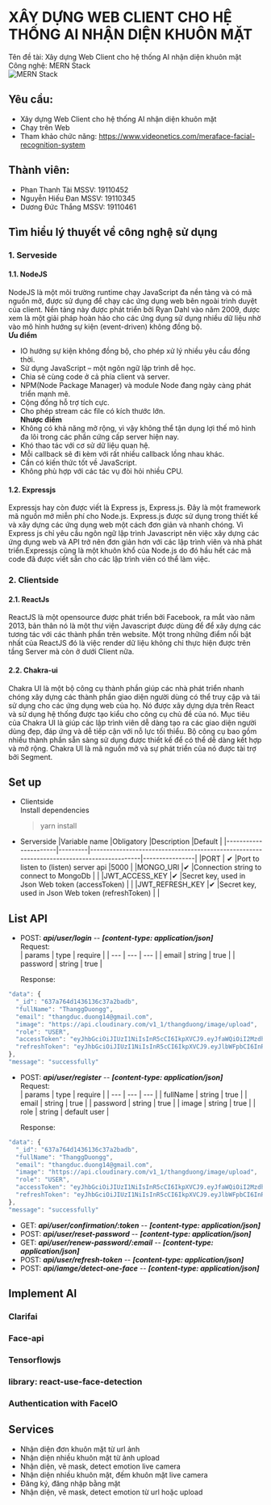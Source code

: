 # XÂY DỰNG WEB CLIENT CHO HỆ THỐNG AI NHẬN DIỆN KHUÔN MẶT

Tên đề tài: Xây dựng Web Client cho hệ thống AI nhận diện khuôn mặt  
Công nghệ: MERN Stack     
![MERN Stack](https://markovate.b-cdn.net/wp-content/uploads/2022/08/Top-10-Reasons-To-Choose-MERN-Stack-Development-For-Your-Next-Project_-1280x720px@2x-1280x720.png)

## Yêu cầu: 
- Xây dựng Web Client cho hệ thống AI nhận diện khuôn mặt
- Chạy trên Web
- Tham khảo chức năng: https://www.videonetics.com/meraface-facial-recognition-system

## Thành viên:
- Phan Thanh Tài		MSSV: 19110452
- Nguyễn Hiếu Đan		MSSV: 19110345
- Dương Đức Thắng		MSSV: 19110461

## Tìm hiểu lý thuyết về công nghệ sử dụng
### 1. Serveside
#### 1.1. NodeJS
NodeJS là một môi trường runtime chạy JavaScript đa nền tảng và có mã nguồn mở, được sử dụng để chạy các ứng dụng web bên ngoài trình duyệt của client. Nền tảng này được phát triển bởi Ryan Dahl vào năm 2009, được xem là một giải pháp hoàn hảo cho các ứng dụng sử dụng nhiều dữ liệu nhờ vào mô hình hướng sự kiện (event-driven) không đồng bộ.  
**Ưu điểm**
- IO hướng sự kiện không đồng bộ, cho phép xử lý nhiều yêu cầu đồng thời.
- Sử dụng JavaScript – một ngôn ngữ lập trình dễ học.
- Chia sẻ cùng code ở cả phía client và server.
- NPM(Node Package Manager) và module Node đang ngày càng phát triển mạnh mẽ.
- Cộng đồng hỗ trợ tích cực.
- Cho phép stream các file có kích thước lớn.  
**Nhược điểm**
- Không có khả năng mở rộng, vì vậy không thể tận dụng lợi thế mô hình đa lõi trong các phần cứng cấp server hiện nay.
- Khó thao tác với cơ sử dữ liệu quan hệ.
- Mỗi callback sẽ đi kèm với rất nhiều callback lồng nhau khác.
- Cần có kiến thức tốt về JavaScript.
- Không phù hợp với các tác vụ đòi hỏi nhiều CPU.
#### 1.2. Expressjs
Expressjs hay còn được viết là Express js, Express.js. Đây là một framework mã nguồn mở miễn phí cho Node.js. Express.js được sử dụng trong thiết kế và xây dựng các ứng dụng web một cách đơn giản và nhanh chóng.
Vì Express js chỉ yêu cầu ngôn ngữ lập trình Javascript nên việc xây dựng các ứng dụng web và API trở nên đơn giản hơn với các lập trình viên và nhà phát triển.Expressjs cũng là một khuôn khổ của Node.js do đó hầu hết các mã code đã được viết sẵn cho các lập trình viên có thể làm việc.
### 2. Clientside
#### 2.1. ReactJs
ReactJS là một opensource được phát triển bởi Facebook, ra mắt vào năm 2013, bản thân nó là một thư viện Javascript được dùng để để xây dựng các tương tác với các thành phần trên website. Một trong những điểm nổi bật nhất của ReactJS đó là việc render dữ liệu không chỉ thực hiện được trên tầng Server mà còn ở dưới Client nữa.
#### 2.2. Chakra-ui
Chakra UI là một bộ công cụ thành phần giúp các nhà phát triển nhanh chóng xây dựng các thành phần giao diện người dùng có thể truy cập và tái sử dụng cho các ứng dụng web của họ. Nó được xây dựng dựa trên React và sử dụng hệ thống được tạo kiểu cho công cụ chủ đề của nó.
Mục tiêu của Chakra UI là giúp các lập trình viên dễ dàng tạo ra các giao diện người dùng đẹp, đáp ứng và dễ tiếp cận với nỗ lực tối thiểu. Bộ công cụ bao gồm nhiều thành phần sẵn sàng sử dụng được thiết kế để có thể dễ dàng kết hợp và mở rộng.
Chakra UI là mã nguồn mở và sự phát triển của nó được tài trợ bởi Segment.



## Set up  
- Clientside  
Install dependencies
	> yarn install

- Serverside
|Variable name              |Obligatory |Description                                                                                     |Default        |
	|----------------------|---------|------------------------------------------------------------------------------------------|----------------|
	|PORT                  |   ✔    |Port to listen to (listen) server api                                                    |5000            |
	|MONGO_URI             |✔       |Connection string to connect to MongoDb                                              |                |
	|JWT_ACCESS_KEY            |✔       |Secret key, used in Json Web token (accessToken)                                     |                |
	|JWT_REFRESH_KEY       |✔       |Secret key, used in Json Web token (refreshToken)                             |                |

## List API
- POST: ***api/user/login***	--	***[content-type: application/json]***  
	Request:  
	| params    | type   | require |
    | ---       | ---    | ---     |
    | email  | string | true    |
    | password  | string | true    |
		
	Response:  
``` javascript  
"data": {
  "_id": "637a764d1436136c37a2badb",  
  "fullName": "ThanggDuongg",  
  "email": "thangduc.duong14@gmail.com",  
  "image": "https://api.cloudinary.com/v1_1/thangduong/image/upload",  
  "role": "USER",  
  "accessToken": "eyJhbGciOiJIUzI1NiIsInR5cCI6IkpXVCJ9.eyJfaWQiOiI2MzdhNzY0ZDE0MzYxMzZjMzdhMmJhZGIiLCJmdWxsTmFtZSI6IlRoYW5nZ0R1b25nZyIsImVtYWlsIjoidGhhbmdkdWMuZHVvbmcxNEBnbWFpbC5jb20iLCJpbWFnZSI6Imh0dHBzOi8vYXBpLmNsb3VkaW5hcnkuY29tL3YxXzEvdGhhbmdkdW9uZy9pbWFnZS91cGxvYWQiLCJyb2xlIjoiVVNFUiIsImlhdCI6MTY3MDQ4ODI4OCwiZXhwIjoxNjcwNDg4ODg4fQ.etEoHH_daMn0Ix1-r6EGToARB5FixCaoFeaJSSBaXMo",  
  "refreshToken": "eyJhbGciOiJIUzI1NiIsInR5cCI6IkpXVCJ9.eyJlbWFpbCI6InRoYW5nZHVjLmR1b25nMTRAZ21haWwuY29tIiwiaWF0IjoxNjcwNDg4Mjg4LCJleHAiOjE2NzMwODAyODh9.zFayb3soc9sVl9oG1rtUjTJzmwESza0Ad1i47CfsncY"  
},  
"message": "successfully"  
```
- POST: ***api/user/register***	--	***[content-type: application/json]***  
	Request:  
| params    | type   | require |
    | ---       | ---    | ---     |
    | fullName  | string | true    |
    | email  | string | true    |
    | password  | string | true    | 
    | image  | string | true    |
    | role  | string | default user    |

	Response:  
``` javascript  
"data": {
  "_id": "637a764d1436136c37a2badb",  
  "fullName": "ThanggDuongg",  
  "email": "thangduc.duong14@gmail.com",  
  "image": "https://api.cloudinary.com/v1_1/thangduong/image/upload",  
  "role": "USER",  
  "accessToken": "eyJhbGciOiJIUzI1NiIsInR5cCI6IkpXVCJ9.eyJfaWQiOiI2MzdhNzY0ZDE0MzYxMzZjMzdhMmJhZGIiLCJmdWxsTmFtZSI6IlRoYW5nZ0R1b25nZyIsImVtYWlsIjoidGhhbmdkdWMuZHVvbmcxNEBnbWFpbC5jb20iLCJpbWFnZSI6Imh0dHBzOi8vYXBpLmNsb3VkaW5hcnkuY29tL3YxXzEvdGhhbmdkdW9uZy9pbWFnZS91cGxvYWQiLCJyb2xlIjoiVVNFUiIsImlhdCI6MTY3MDQ4ODI4OCwiZXhwIjoxNjcwNDg4ODg4fQ.etEoHH_daMn0Ix1-r6EGToARB5FixCaoFeaJSSBaXMo",  
  "refreshToken": "eyJhbGciOiJIUzI1NiIsInR5cCI6IkpXVCJ9.eyJlbWFpbCI6InRoYW5nZHVjLmR1b25nMTRAZ21haWwuY29tIiwiaWF0IjoxNjcwNDg4Mjg4LCJleHAiOjE2NzMwODAyODh9.zFayb3soc9sVl9oG1rtUjTJzmwESza0Ad1i47CfsncY"  
},  
"message": "successfully"  
```
- GET: ***api/user/confirmation/:token***	--	***[content-type: application/json]***  
- POST: ***api/user/reset-password***	--	***[content-type: application/json]***
- GET: ***api/user/renew-password/:email***	--	***[content-type: application/json]***
- POST: ***api/user/refresh-token***	--	***[content-type: application/json]***
- POST: ***api/iamge/detect-one-face***	--	***[content-type: application/json]***

## Implement AI
### Clarifai
### Face-api
### Tensorflowjs
### library: react-use-face-detection
### Authentication with FaceIO

## Services  
- Nhận diện đơn khuôn mặt từ url ảnh  
- Nhận diện nhiều khuôn mặt từ ảnh upload  
- Nhận diện, vẽ mask, detect emotion live camera  
- Nhận diện nhiều khuôn mặt, đếm khuôn mặt live camera  
- Đăng ký, đăng nhập bằng mặt  
- Nhận diện, vẽ mask, detect emotion từ url hoặc upload  

